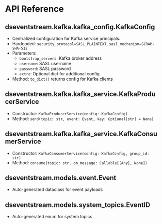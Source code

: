 # API Reference

## dseventstream.kafka.kafka_config.KafkaConfig
- Centralized configuration for Kafka service principals.
- Hardcoded: `security_protocol=SASL_PLAINTEXT`, `sasl_mechanism=SCRAM-SHA-512`
- Parameters:
  - `bootstrap_servers`: Kafka broker address
  - `username`: SASL username
  - `password`: SASL password
  - `extra`: Optional dict for additional config
- Method: `to_dict()` returns config for Kafka clients

## dseventstream.kafka.kafka_service.KafkaProducerService
- Constructor: `KafkaProducerService(config: KafkaConfig)`
- Method: `send(topic: str, event: Event, key: Optional[str] = None)`

## dseventstream.kafka.kafka_service.KafkaConsumerService
- Constructor: `KafkaConsumerService(config: KafkaConfig, group_id: str)`
- Method: `consume(topic: str, on_message: Callable[[Any], None])`

## dseventstream.models.event.Event
- Auto-generated dataclass for event payloads

## dseventstream.models.system_topics.EventID
- Auto-generated enum for system topics
